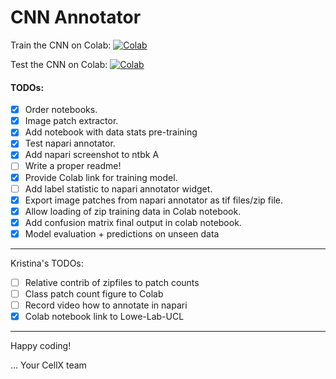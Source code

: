 # CNN Annotator

Train the CNN on Colab: [![Colab](https://colab.research.google.com/assets/colab-badge.svg)](https://colab.research.google.com/github/lowe-lab-ucl/cnn-annotator/blob/main/notebooks/C_CNN_Training_and_Validation.ipynb)

<!--- Train the CNN on Colab: [![Colab](https://colab.research.google.com/assets/colab-badge.svg)](https://colab.research.google.com/github/KristinaUlicna/cnn-annotator/blob/main/notebooks/C_CNN_Training_and_Validation.ipynb) -->

Test the CNN on Colab: [![Colab](https://colab.research.google.com/assets/colab-badge.svg)](https://colab.research.google.com/github/chris-soelistyo/cnn-annotator/blob/Chris_Branch/notebooks/D_CNN_Prediction_and_Testing.ipynb)



#### TODOs:

- [x] Order notebooks.
- [x] Image patch extractor.
- [x] Add notebook with data stats pre-training
- [x] Test napari annotator.  
- [x] Add napari screenshot to ntbk A
- [ ] Write a proper readme!
- [x] Provide Colab link for training model.  
- [ ] Add label statistic to napari annotator widget.
- [x] Export image patches from napari annotator as tif files/zip file.    
- [x] Allow loading of zip training data in Colab notebook.   
- [x] Add confusion matrix final output in colab notebook.
- [x] Model evaluation + predictions on unseen data
---

Kristina's TODOs:

- [ ] Relative contrib of zipfiles to patch counts
- [ ] Class patch count figure to Colab
- [ ] Record video how to annotate in napari
- [x] Colab notebook link to Lowe-Lab-UCL
---

Happy coding!

... Your CellX team
